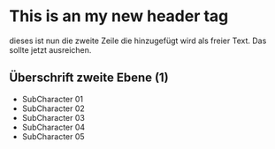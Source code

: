 # This is an my new header tag
dieses ist nun die zweite Zeile die hinzugefügt wird als freier Text. Das sollte jetzt ausreichen.
## Überschrift zweite Ebene (1)
* SubCharacter 01
* SubCharacter 02
* SubCharacter 03
* SubCharacter 04
* SubCharacter 05
